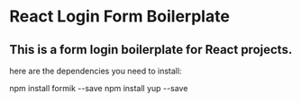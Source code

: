 # React Login Form Boilerplate
 
## This is a form login boilerplate for React projects.

here are the dependencies you need to install:

npm install formik --save
npm install yup --save
